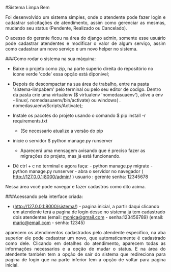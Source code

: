 #Sistema Limpa Bem

<p align="justify"> Foi desenvolvido um sistema simples, onde o atendente pode fazer login e cadastrar solicitações de atendimento, assim como gerenciar as mesmas, mudando seu status (Pendente, Realizado ou Cancelado). </p>
<p align="justify">O acesso do gerente ficou na área do django admin, somente esse usuário pode cadastrar atendentes e modificar o valor de algum serviço, assim como cadastrar um novo serviço e um novo helper no sistema.</p>

###Como rodar o sistema na sua máquina:
 - Baixe o projeto como zip, na parte superio direita do repositório no icone verde 'code' essa opção está diponivel;
  - Depois de descompactar na sua área de trabalho, entre na pasta 'sistema-limpabem' pelo terminal ou pelo seu editor de codigo. Dentro da pasta crie uma virtualenv ($ virtualenv 'nomedasuaenv'), ative a env - linux(. nomedasuaenv/bin/activate) ou windows( . nomedasuaenv/Scripts/Activate);

 - Instale os pacotes do projeto usando o comando $ pip install -r requirements.txt

    - (Se necessario atualize a versão do pip
  - inicie o servidor $ python manage.py runserver 
    
    - Aparecerá uma mensagem avisando que é preciso fazer as migrações do projeto, mas já está funcionando.

 - Dê ctrl + c no terminal e agora faça:
        - python manage.py migrate
        - python manage.py runserver
        - abra o servidor no navegador ( http://127.0.0.1:8000/admin/ ) usuario : gerente senha: 12345678

<p align="justify">Nessa área você pode navegar e fazer cadastros como dito acima.</p>

###Acessando pela interface criada:
 - (http://127.0.0.1:8000/sistema/) - pagina inicial, a partir daqui clicando em atendente terá a pagina de login desse no sistema já tem cadastrado dois atendentes (email: monica@gmail.com - senha:123456789) (email: mario@email.com - senha: 12345)

<p align="justify">aparecem os atendimentos cadastrados pelo atendente especifico, na aba superior ele pode cadastrar um novo, que automaticamente é cadastrado como dele. Clicando em detalhes do atendimento, aparecem todas as informações necessarios e a opção de mudar o status. E na área do atendente também tem a opção de sair do sistema que redireciona para pagina de login que na parte inferior tem a opção de voltar para pagina inicial.</p>